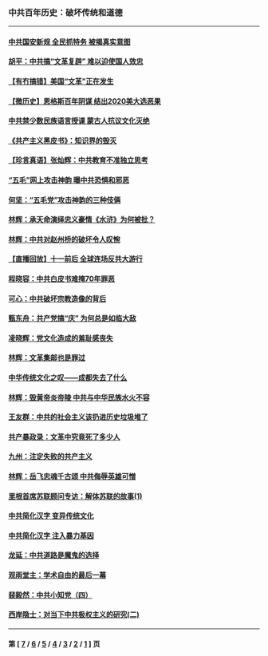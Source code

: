 ### 中共百年历史：破坏传统和道德
---
#### [中共国安新规 全民抓特务 被揭真实意图](../../pages/nf1176114/n12911615.md?05180430) 
#### [胡平：中共搞“文革复辟” 难以迫使国人效忠](../../pages/nf1176114/n12905760.md?05180430) 
#### [【有冇搞错】美国“文革”正在发生](../../pages/nf1176114/n12650309.md?05180430) 
#### [【微历史】恩格斯百年阴谋 结出2020美大选恶果](../../pages/nf1176114/n12597490.md?05180430) 
#### [中共禁少数民族语言授课 蒙古人抗议文化灭绝](../../pages/nf1176114/n12362711.md?05180430) 
#### [《共产主义黑皮书》：知识界的毁灭](../../pages/nf1176114/n12198436.md?05180430) 
#### [【珍言真语】张灿辉：中共教育不准独立思考](../../pages/nf1176114/n12116869.md?05180430) 
#### [“五毛”网上攻击神韵 曝中共恐惧和邪恶](../../pages/nf1176114/n11676030.md?05180430) 
#### [何坚：“五毛党”攻击神韵的三种伎俩](../../pages/nf1176114/n11676839.md?05180430) 
#### [林辉：承天命演绎忠义豪情《水浒》为何被批？](../../pages/nf1176114/n11660999.md?05180430) 
#### [林辉：中共对赵州桥的破坏令人叹惋](../../pages/nf1176114/n11622063.md?05180430) 
#### [【直播回放】十一前后 全球连场反共大游行](../../pages/nf1176114/n11544233.md?05180430) 
#### [程晓容：中共白皮书难掩70年罪恶](../../pages/nf1176114/n11552335.md?05180430) 
#### [可心：中共破坏宗教造像的背后](../../pages/nf1176114/n11518358.md?05180430) 
#### [甄东舟：共产党搞“庆” 为何总是如临大敌](../../pages/nf1176114/n11509183.md?05180430) 
#### [凌晓辉：党文化造成的羞耻感丧失](../../pages/nf1176114/n11485526.md?05180430) 
#### [林辉：文革集邮也是罪过](../../pages/nf1176114/n11362608.md?05180430) 
#### [中华传统文化之叹——成都失去了什么](../../pages/nf1176114/n11092294.md?05180430) 
#### [林辉：毁黄帝炎帝陵 中共与中华民族水火不容](../../pages/nf1176114/n11061288.md?05180430) 
#### [王友群：中共的社会主义该扔进历史垃圾堆了](../../pages/nf1176114/n11038771.md?05180430) 
#### [共产暴政录：文革中究竟死了多少人](../../pages/nf1176114/n11000879.md?05180430) 
#### [九州：注定失败的共产主义](../../pages/nf1176114/n10995753.md?05180430) 
#### [林辉：岳飞忠魂千古颂 中共侮辱英雄可憎](../../pages/nf1176114/n10990583.md?05180430) 
#### [里根首席苏联顾问专访：解体苏联的故事(1)](../../pages/nf1176114/n10927121.md?05180430) 
#### [中共简化汉字 变异传统文化](../../pages/nf1176114/n10885901.md?05180430) 
#### [中共简化汉字 注入暴力基因](../../pages/nf1176114/n10884662.md?05180430) 
#### [龙延：中共道路是魔鬼的选择](../../pages/nf1176114/n10902151.md?05180430) 
#### [观雨堂主：学术自由的最后一幕](../../pages/nf1176114/n10896282.md?05180430) 
#### [裴毅然：中共小知党（四）](../../pages/nf1176114/n10889466.md?05180430) 
#### [西岸隐士：对当下中共极权主义的研究(二)](../../pages/nf1176114/n10878756.md?05180430) 

---
#### 第 [ [7](./7.md?05180430) / [6](./6.md?05180430) / [5](./5.md?05180430) / [4](./4.md?05180430) / [3](./3.md?05180430) / [2](./2.md?05180430) / [1](./1.md?05180430) ] 页
